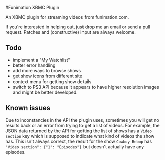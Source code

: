 #Funimation XBMC Plugin

An XBMC plugin for streaming videos from funimation.com.

If you're interested in helping out, just drop me an email or send a pull
request. Patches and (constructive) input are always welcome.

Todo
----
+ implement a "My Watchlist"
+ better error handling
+ add more ways to browse shows
+ get show icons from different site
+ context menu for getting show details
+ switch to PS3 API because it appears to have higher resolution images and might be better developed.

Known issues
------------
Due to inconstancies in the API the plugin uses, sometimes you will get no
results back or an error from trying to get a list of videos. For example,
the JSON data returned by the API for getting the list of shows has a
`Video section` key which is supposed to indicate what kind of videos the show
has. This isn't always correct, the result for the show `Cowboy Bebop` has
`"Video section": {"1": "Episodes"}` but doesn't actually have any episodes.
